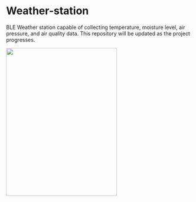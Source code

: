 # Weather-station
BLE Weather station capable of collecting temperature, moisture level, air pressure, and air quality data.
This repository will be updated as the project progresses. <br/>

<img src="https://github.com/aMarkusa/Weather-station-2023/assets/83133831/cab41830-5cac-4ab6-a757-3de317ef51e0" width="300" height="400">
 
